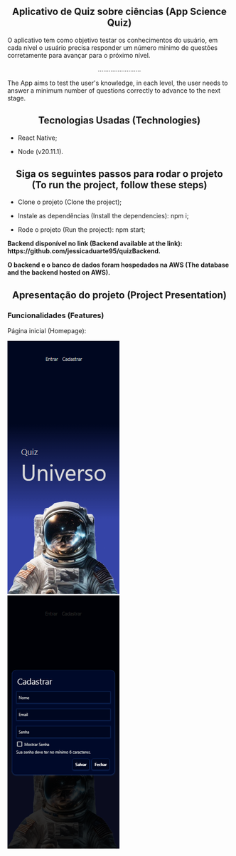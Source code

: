 <h2 align="center"> Aplicativo de Quiz sobre ciências (App Science Quiz) </h2>
O aplicativo tem como objetivo testar os conhecimentos do usuário, em cada nível o usuário precisa responder um número mínimo de questões corretamente para avançar para o próximo nível.
<p align="center">........................</p>
The App aims to test the user's knowledge, in each level, the user needs to answer a minimum number of questions correctly to advance to the next stage.

<h2 align="center"> Tecnologias Usadas (Technologies) </h2>

- React Native;

- Node  (v20.11.1).

<h2 align="center">  Siga os seguintes passos para rodar o projeto (To run the project, follow these steps) </h2>

- Clone o projeto (Clone the project);

- Instale as dependências (Install the dependencies): npm i;

- Rode o projeto (Run the project): npm start; 


<p> <strong>Backend disponível no link (Backend available at the link): https://github.com/jessicaduarte95/quizBackend. </strong> </p>
<p> <strong>O backend e o banco de dados foram hospedados na AWS (The database and the backend hosted on AWS). </strong></p>


<h2 align="center"> Apresentação do projeto (Project Presentation) </h2>

### Funcionalidades (Features)
<p>Página inicial (Homepage): </p>
<img src="/img/foto1.png" alt="Parte Inicial">
<img src="/img/foto2.png" alt="Cadastro">
